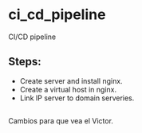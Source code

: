 # ci_cd_pipeline

CI/CD pipeline

## Steps:
- Create server and install nginx.
- Create a virtual host in nginx.
- Link IP server to domain serveries. 

## 
Cambios para que vea el Victor.